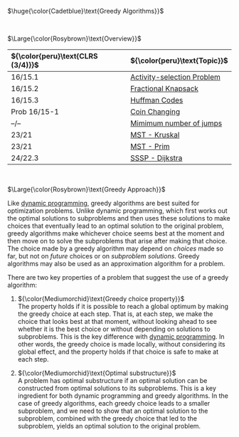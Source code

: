 $\huge{\color{Cadetblue}\text{Greedy Algorithms}}$

<br/>

$\Large{\color{Rosybrown}\text{Overview}}$

| ${\color{peru}\text{CLRS (3/4)}}$ | ${\color{peru}\text{Topic}}$ |
|:---|:---|
| 16/15.1 | [Activity-selection Problem](https://github.com/pl3onasm/AADS/tree/main/algorithms/greedy/activity-selection) |
| 16/15.2 | [Fractional Knapsack](https://github.com/pl3onasm/AADS/tree/main/algorithms/greedy/fract-knapsack) |
| 16/15.3 | [Huffman Codes](https://github.com/pl3onasm/AADS/tree/main/algorithms/greedy/huffman) |
| Prob 16/15-1 | [Coin Changing](https://github.com/pl3onasm/AADS/tree/main/algorithms/greedy/coin-changing) |
| –/– | [Mimimum number of jumps](https://github.com/pl3onasm/AADS/tree/main/algorithms/greedy/min-jumps) |
| 23/21 | [MST - Kruskal](https://github.com/pl3onasm/CLRS-in-C/tree/main/algorithms/graphs/MST-kruskal) |
| 23/21 | [MST - Prim](https://github.com/pl3onasm/CLRS-in-C/tree/main/algorithms/graphs/MST-prim) |
| 24/22.3 | [SSSP - Dijkstra](https://github.com/pl3onasm/CLRS-in-C/tree/main/algorithms/graphs/SSSP-dijkstra) |

<br/>

$\Large{\color{Rosybrown}\text{Greedy Approach}}$

Like [dynamic programming](https://github.com/pl3onasm/Algorithms/tree/main/algorithms/dynamic-programming), greedy algorithms are best suited for optimization problems. Unlike dynamic programming, which first works out the optimal solutions to subproblems and then uses these solutions to make choices that eventually lead to an optimal solution to the original problem, greedy algorithms make whichever choice seems best at the moment and then move on to solve the subproblems that arise after making that choice. The choice made by a greedy algorithm may depend on *choices* made so far, but not on *future* choices or on *subproblem solutions*. Greedy algorithms may also be used as an approximation algorithm for a problem.  

There are two key properties of a problem that suggest the use of a greedy algorithm:

1. ${\color{Mediumorchid}\text{Greedy choice property}}$  
   The property holds if it is possible to reach a global optimum by making the greedy choice at each step. That is, at each step, we make the choice that looks best at that moment, without looking ahead to see whether it is the best choice or without depending on solutions to subproblems. This is the key difference with [dynamic programming](https://github.com/pl3onasm/Algorithms/tree/main/algorithms/dynamic-programming). In other words, the greedy choice is made locally, without considering its global effect, and the property holds if that choice is safe to make at each step.

2. ${\color{Mediumorchid}\text{Optimal substructure}}$  
   A problem has optimal substructure if an optimal solution can be constructed from optimal solutions to its subproblems. This is a key ingredient for both dynamic programming and greedy algorithms. In the case of greedy algorithms, each greedy choice leads to a smaller subproblem, and we need to show that an optimal solution to the subproblem, combined with the greedy choice that led to the subproblem, yields an optimal solution to the original problem.  
